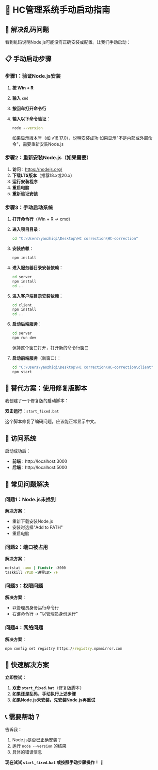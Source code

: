 # 🔧 HC管理系统手动启动指南

## 🚨 解决乱码问题

看到乱码说明Node.js可能没有正确安装或配置。让我们手动启动：

## 📋 手动启动步骤

### 步骤1：验证Node.js安装

1. **按 Win + R**
2. **输入 `cmd`**
3. **按回车打开命令行**
4. **输入以下命令验证**：
   ```cmd
   node --version
   ```

   如果显示版本号（如 v18.17.0），说明安装成功
   如果显示"不是内部或外部命令"，需要重新安装Node.js

### 步骤2：重新安装Node.js（如果需要）

1. **访问**：https://nodejs.org/
2. **下载LTS版本**（推荐18.x或20.x）
3. **运行安装程序**
4. **重启电脑**
5. **重新验证安装**

### 步骤3：手动启动系统

1. **打开命令行**（Win + R → cmd）
2. **进入项目目录**：
   ```cmd
   cd "C:\Users\yaozhiqi\Desktop\HC correction\HC-correction"
   ```

3. **安装依赖**：
   ```cmd
   npm install
   ```

4. **进入服务器目录安装依赖**：
   ```cmd
   cd server
   npm install
   cd ..
   ```

5. **进入客户端目录安装依赖**：
   ```cmd
   cd client
   npm install
   cd ..
   ```

6. **启动后端服务**：
   ```cmd
   cd server
   npm run dev
   ```

   保持这个窗口打开，打开新的命令行窗口

7. **启动前端服务**（新窗口）：
   ```cmd
   cd "C:\Users\yaozhiqi\Desktop\HC correction\HC-correction\client"
   npm start
   ```

## 🎯 替代方案：使用修复版脚本

我创建了一个修复版的启动脚本：

**双击运行**：`start_fixed.bat`

这个脚本修复了编码问题，应该能正常显示中文。

## 📱 访问系统

启动成功后：
- **前端**：http://localhost:3000
- **后端**：http://localhost:5000

## 🔧 常见问题解决

### 问题1：Node.js未找到
**解决方案**：
- 重新下载安装Node.js
- 安装时选择"Add to PATH"
- 重启电脑

### 问题2：端口被占用
**解决方案**：
```cmd
netstat -ano | findstr :3000
taskkill /PID <进程ID> /F
```

### 问题3：权限问题
**解决方案**：
- 以管理员身份运行命令行
- 右键命令行 → "以管理员身份运行"

### 问题4：网络问题
**解决方案**：
```cmd
npm config set registry https://registry.npmmirror.com
```

## 🚀 快速解决方案

**立即尝试：**

1. **双击 `start_fixed.bat`**（修复版脚本）
2. **如果还是乱码，手动执行上述步骤**
3. **如果Node.js未安装，先安装Node.js再重试**

## 📞 需要帮助？

告诉我：
1. Node.js是否已正确安装？
2. 运行 `node --version` 的结果
3. 具体的错误信息

**现在试试 `start_fixed.bat` 或按照手动步骤操作！** 🎯
